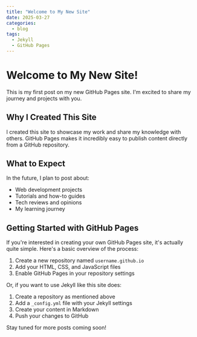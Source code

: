 ```yaml
---
title: "Welcome to My New Site"
date: 2025-03-27
categories:
  - blog
tags:
  - Jekyll
  - GitHub Pages
---
```


# Welcome to My New Site!

This is my first post on my new GitHub Pages site. I'm excited to share my journey and projects with you.

## Why I Created This Site

I created this site to showcase my work and share my knowledge with others. GitHub Pages makes it incredibly easy to publish content directly from a GitHub repository.

## What to Expect

In the future, I plan to post about:

- Web development projects
- Tutorials and how-to guides
- Tech reviews and opinions
- My learning journey

## Getting Started with GitHub Pages

If you're interested in creating your own GitHub Pages site, it's actually quite simple. Here's a basic overview of the process:

1. Create a new repository named `username.github.io`
2. Add your HTML, CSS, and JavaScript files
3. Enable GitHub Pages in your repository settings

Or, if you want to use Jekyll like this site does:

1. Create a repository as mentioned above
2. Add a `_config.yml` file with your Jekyll settings
3. Create your content in Markdown
4. Push your changes to GitHub

Stay tuned for more posts coming soon!
